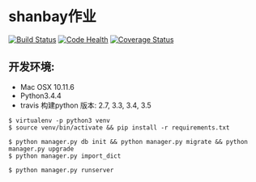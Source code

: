 # shanbay作业

[![Build Status](https://travis-ci.org/gaotongfei/shanbay.svg?branch=master)](https://travis-ci.org/gaotongfei/shanbay)
[![Code Health](https://landscape.io/github/gaotongfei/shanbay/dev/landscape.svg?style=flat)](https://landscape.io/github/gaotongfei/shanbay/dev)
[![Coverage Status](https://coveralls.io/repos/github/gaotongfei/shanbay/badge.svg?branch=master)](https://coveralls.io/github/gaotongfei/shanbay?branch=master)

## 开发环境:

* Mac OSX 10.11.6
* Python3.4.4
* travis 构建python 版本: 2.7, 3.3, 3.4, 3.5

```
$ virtualenv -p python3 venv
$ source venv/bin/activate && pip install -r requirements.txt

$ python manager.py db init && python manager.py migrate && python manager.py upgrade
$ python manager.py import_dict 

$ python manager.py runserver
```
